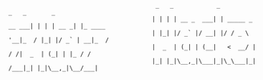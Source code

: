                                                
                                             _   _            _                 _   _       _       
                                            | | | | __ _  ___| | _____ _ __ ___| | | | __ _| |_ ____
                                            | |_| |/ _` |/ __| |/ / _ \ '__|_  / |_| |/ _` | __|_  /
                                            |  _  | (_| | (__|   <  __/ |   / /|  _  | (_| | |_ / / 
                                            |_| |_|\__,_|\___|_|\_\___|_|  /___|_| |_|\__,_|\__/___|
                                              

